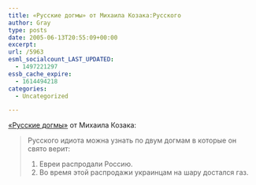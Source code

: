 ```yaml
---
title: «Русские догмы» от Михаила Козака:Русского
author: Gray
type: posts
date: 2005-06-13T20:55:09+00:00
excerpt:
url: /5963
esml_socialcount_LAST_UPDATED:
  - 1497221297
essb_cache_expire:
  - 1614494218
categories:
  - Uncategorized

---
```








<a href="http://www.livejournal.com/users/pashyrey/126227.html" target="_blank">&#171;Русские догмы&#187;</a> от Михаила Козака:

> Русского идиота можна узнать по двум догмам в которые он свято верит:  
> 1. Евреи распродали Россию.  
> 2. Во время этой распродажи украинцам на шару достался газ.